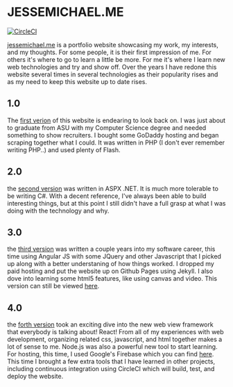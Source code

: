 # JESSEMICHAEL.ME

[![CircleCI](https://circleci.com/gh/Jesse0Michael/jessemichael.me.svg?style=svg)](https://circleci.com/gh/Jesse0Michael/jessemichael.me)

[jessemichael.me](http://jessemichael.me) is a portfolio website showcasing my work, my interests, and my thoughts. For some people, it is their first impression of me. For others it's where to go to learn a little be more. For me it's where I learn new web technologies and try and show off. Over the years I have redone this website several times in several technologies as their popularity rises and as my need to keep this website up to date rises.

## 1.0
The [first verion](https://github.com/Jesse0Michael/jessemichael.me/tree/initial) of this website is endearing to look back on. I was just about to graduate from ASU with my Computer Science degree and needed something to show recruiters. I bought some GoDaddy hosting and began scraping together what I could. It was written in PHP (I don't ever remember writing PHP..) and used plenty of Flash.

## 2.0 
the [second version](https://github.com/Jesse0Michael/jessemichael.me/tree/aspx) was written in ASPX .NET. It is much more tolerable to be writing C#. With a decent reference, I've always been able to build interesting things, but at this point I still didn't have a full grasp at what I was doing with the technology and why.

## 3.0
the [third version](https://github.com/Jesse0Michael/jessemichael.me/tree/gh-pages) was written a couple years into my software career, this time using Angular JS with some JQuery and other Javascript that I picked up along with a better understaning of how things worked. I dropped my paid hosting and put the website up on Github Pages using Jekyll. I also dove into learning some html5 features, like using canvas and video. This version can still be viewed [here](http://jesse0michael.github.io/jessemichael.me/). 

## 4.0
the [forth version](https://github.com/Jesse0Michael/jessemichael.me/tree/master) took an exciting dive into the new web view framework that everybody is talking about! React! From all of my experiences with web development, organizing related css, javascript, and html together makes a lot of sense to me. Node.js was also a powerful new tool to start learning. For hosting, this time, I used Google's Firebase which you can find [here](https://jessemichael-auth.firebaseapp.com/). This time I brought a few extra tools that I have learned in other projects, including continuous integration using CircleCI which will build, test, and deploy the website.

